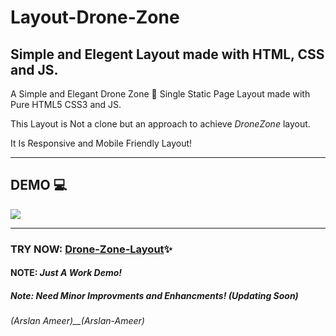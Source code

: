 # Layout-Drone-Zone

## Simple and Elegent Layout made with HTML, CSS and JS.

A Simple and Elegant Drone Zone 🚁 Single Static Page Layout made with Pure HTML5 CSS3 and JS.

This Layout is Not a clone but an approach to achieve *DroneZone* layout.

It Is Responsive and Mobile Friendly Layout!

---
## DEMO  💻
![](dist/assets/images/dronezonedemo.gif)

---
### TRY NOW: [Drone-Zone-Layout](https://arslanameer.github.io/Layout-Drone-Zone/)✨

#### NOTE: **_Just A Work Demo!_**
##### Note: Need Minor Improvments and Enhancments! (Updating Soon)

_(Arslan Ameer)__ ( A r s l a n - A m e e r ) _  
 